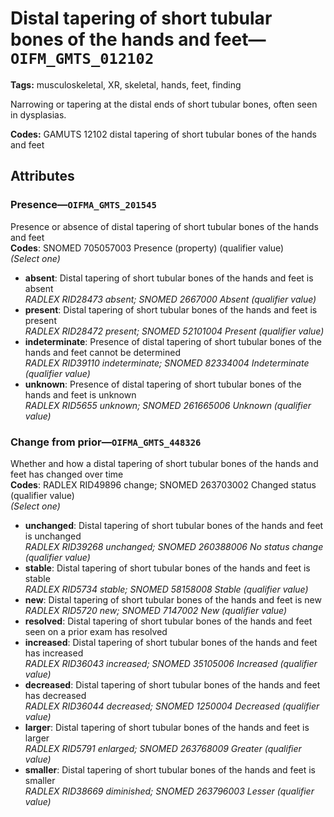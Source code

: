 # Distal tapering of short tubular bones of the hands and feet—`OIFM_GMTS_012102`

**Tags:** musculoskeletal, XR, skeletal, hands, feet, finding

Narrowing or tapering at the distal ends of short tubular bones, often seen in dysplasias.

**Codes:** GAMUTS 12102 distal tapering of short tubular bones of the hands and feet

## Attributes

### Presence—`OIFMA_GMTS_201545`

Presence or absence of distal tapering of short tubular bones of the hands and feet  
**Codes**: SNOMED 705057003 Presence (property) (qualifier value)  
*(Select one)*

- **absent**: Distal tapering of short tubular bones of the hands and feet is absent  
_RADLEX RID28473 absent; SNOMED 2667000 Absent (qualifier value)_
- **present**: Distal tapering of short tubular bones of the hands and feet is present  
_RADLEX RID28472 present; SNOMED 52101004 Present (qualifier value)_
- **indeterminate**: Presence of distal tapering of short tubular bones of the hands and feet cannot be determined  
_RADLEX RID39110 indeterminate; SNOMED 82334004 Indeterminate (qualifier value)_
- **unknown**: Presence of distal tapering of short tubular bones of the hands and feet is unknown  
_RADLEX RID5655 unknown; SNOMED 261665006 Unknown (qualifier value)_

### Change from prior—`OIFMA_GMTS_448326`

Whether and how a distal tapering of short tubular bones of the hands and feet has changed over time  
**Codes**: RADLEX RID49896 change; SNOMED 263703002 Changed status (qualifier value)  
*(Select one)*

- **unchanged**: Distal tapering of short tubular bones of the hands and feet is unchanged  
_RADLEX RID39268 unchanged; SNOMED 260388006 No status change (qualifier value)_
- **stable**: Distal tapering of short tubular bones of the hands and feet is stable  
_RADLEX RID5734 stable; SNOMED 58158008 Stable (qualifier value)_
- **new**: Distal tapering of short tubular bones of the hands and feet is new  
_RADLEX RID5720 new; SNOMED 7147002 New (qualifier value)_
- **resolved**: Distal tapering of short tubular bones of the hands and feet seen on a prior exam has resolved  
- **increased**: Distal tapering of short tubular bones of the hands and feet has increased  
_RADLEX RID36043 increased; SNOMED 35105006 Increased (qualifier value)_
- **decreased**: Distal tapering of short tubular bones of the hands and feet has decreased  
_RADLEX RID36044 decreased; SNOMED 1250004 Decreased (qualifier value)_
- **larger**: Distal tapering of short tubular bones of the hands and feet is larger  
_RADLEX RID5791 enlarged; SNOMED 263768009 Greater (qualifier value)_
- **smaller**: Distal tapering of short tubular bones of the hands and feet is smaller  
_RADLEX RID38669 diminished; SNOMED 263796003 Lesser (qualifier value)_